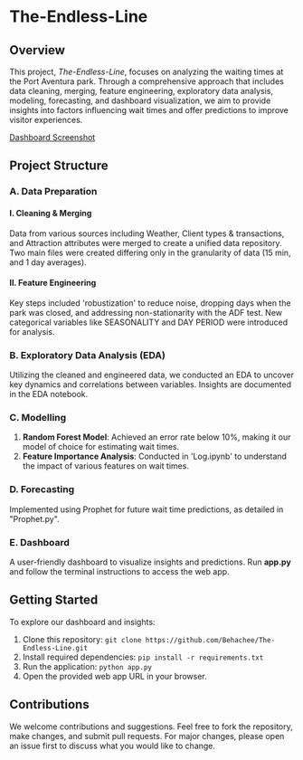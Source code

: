 # The-Endless-Line

## Overview

This project, *The-Endless-Line*, focuses on analyzing the waiting times at the Port Aventura park. Through a comprehensive approach that includes data cleaning, merging, feature engineering, exploratory data analysis, modeling, forecasting, and dashboard visualization, we aim to provide insights into factors influencing wait times and offer predictions to improve visitor experiences.

[Dashboard Screenshot](https://github.com/Behachee/The-Endless-Line/assets/140748662/b9d92c8e-3beb-47d7-b54b-8707aa306bd5 "Dashboard Screenshot")

## Project Structure

### A. Data Preparation

#### I. Cleaning & Merging
Data from various sources including Weather, Client types & transactions, and Attraction attributes were merged to create a unified data repository. Two main files were created differing only in the granularity of data (15 min, and 1 day averages).

#### II. Feature Engineering
Key steps included 'robustization' to reduce noise, dropping days when the park was closed, and addressing non-stationarity with the ADF test. New categorical variables like SEASONALITY and DAY PERIOD were introduced for analysis.

### B. Exploratory Data Analysis (EDA)
Utilizing the cleaned and engineered data, we conducted an EDA to uncover key dynamics and correlations between variables. Insights are documented in the EDA notebook.

### C. Modelling
1. **Random Forest Model**: Achieved an error rate below 10%, making it our model of choice for estimating wait times.
2. **Feature Importance Analysis**: Conducted in 'Log.ipynb' to understand the impact of various features on wait times.

### D. Forecasting
Implemented using Prophet for future wait time predictions, as detailed in "Prophet.py".

### E. Dashboard
A user-friendly dashboard to visualize insights and predictions. Run **app.py** and follow the terminal instructions to access the web app.

## Getting Started

To explore our dashboard and insights:

1. Clone this repository:
    ```git clone https://github.com/Behachee/The-Endless-Line.git```
2. Install required dependencies:
    ```pip install -r requirements.txt```
3. Run the application:
    ```python app.py```
4. Open the provided web app URL in your browser.

## Contributions

We welcome contributions and suggestions. Feel free to fork the repository, make changes, and submit pull requests. For major changes, please open an issue first to discuss what you would like to change.



